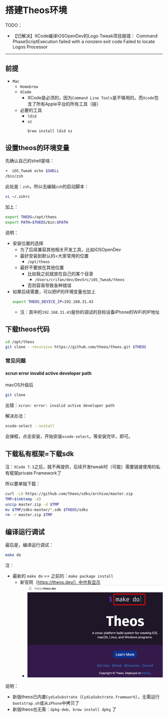 # 搭建Theos环境

TODO：

* 【已解决】XCode编译iOSOpenDev的Logo Tweak项目报错： Command PhaseScriptExecution failed with a nonzero exit code Failed to locate Logos Processor

---

## 前提

* `Mac`
  * `Homebrew`
  * `XCode`
    * XCode是必须的，因为`Command Line Tools`是不够用的。而`Xcode`包含了所有Apple平台的所有工具（链）
  * 必要的工具
    * `ldid`
    * `xz`
        ```bash
        brew install ldid xz
        ```

## 设置theos的环境变量

先确认自己的shell是啥：

```bash
➜  iOS_Tweak echo $SHELL
/bin/zsh
```

此处是：`zsh`，所以去编辑`zsh`的启动脚本：

```bash
vi ~/.zshrc
```

加上：

```bash
export THEOS=/opt/theos
export PATH=$THEOS/bin:$PATH
```

说明：

* 安装位置的选择
  * 为了后续兼容其他相关开发工具，比如iOSOpenDev
  * 最好安装到默认的=大家常用的位置
    * `/opt/theos`
  * 最好不要放在其他位置
    * 比如我之前就放在自己的某个目录
      * `/Users/crifan/dev/DevSrc/iOS_Tweak/theos`
    * 否则容易导致各种错误
* 如果后续需要，可以把IP的环境变量也加上
  ```bash
  export THEOS_DEVICE_IP=192.168.31.43
  ```
    * 注：其中的`192.168.31.43`是你的调试的目标设备iPhone的WiFi的IP地址

## 下载theos代码

```bash
cd /opt/theos
git clone --recursive https://github.com/theos/theos.git $THEOS
```

### 常见问题

#### xcrun error invalid active developer path

macOS升级后

```bash
git clone
```

出错：`xcrun: error: invalid active developer path`

解决办法：

```bash
xcode-select --install
```

会弹框，点击安装，开始安装`xcode-select`。等安装完毕，即可。

## 下载私有框架=下载sdk

注：`XCode 7.3`之后，就不再提供，后续开发tweak时（可能）需要链接使用的私有框架private Framework了

所以要单独下载：

```bash
curl -LO https://github.com/theos/sdks/archive/master.zip
TMP=$(mktemp -d)
unzip master.zip -d $TMP
mv $TMP/sdks-master/*.sdk $THEOS/sdks
rm -r master.zip $TMP
```

## 编译运行调试

最后是，编译运行调试：

```bash
make do
```

注：

* 最新的 `make do` == 之前的：`make package install`
  * 新官网（https://theos.dev/）中也有显示
    * ![theos_make_do](../../assets/img/theos_make_do.png)

说明：

* 新版theos已内置`CydiaSubstrate`（`CydiaSubstrate.framework`），无需运行`bootstrap.sh`或从`iPhone`中拷贝了
* 新版theos也无需：`dpkg-deb`、`brew install dpkg` 了
